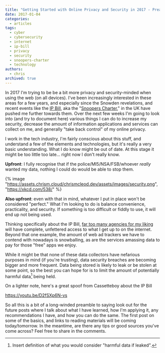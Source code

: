 ```yaml
---
title: "Getting Started with Online Privacy and Security in 2017 - Preamble"
date: 2017-01-04
categories:
  - articles
tags:
  - cyber
  - cybersecurity
  - internet
  - ip-bill
  - privacy
  - security
  - snoopers-charter
  - technology
authors:
  - chris
archived: true
---
```


In 2017 I'm trying to be be a bit more privacy and security-minded when using the web (on all devices). I've been increasingly interested in these areas for a few years, and especially since the Snowden revelations, and recent events like the [IP Bill](https://boingboing.net/2016/11/23/uks-new-surveillance-law-cre.html), aka the "[Snoopers Charter](http://www.wired.co.uk/article/ip-bill-law-details-passed)," in the UK have pushed me further towards them. Over the next few weeks I'm going to look into (and try to document here) various things I can do to increase my security, decrease the amount of information applications and services can collect on me, and generally "take back control" of my online privacy.

I work in the tech industry, I'm fairly conscious about this stuff, and understand a few of the elements and technologies, but it's really a very basic understanding. What I do know might be out of date. At this stage it might be too little too late… right now I don't really know.

**Upfront**: I fully recognise that if the police/MI5/NSA/FSB/whoever _really_ wanted my data, nothing I could do would be able to stop them.

{% image "https://assets.chrism.cloud/chrismcleod.dev/assets/images/security.png", "https://xkcd.com/538/" %}

**Also upfront**: even with that in mind, whatever I put in place won't be considered "perfect." What I'm looking to do is balance convenience, practicality, and security. If something is too difficult or fiddly to use, it will end up not being used.

Thinking specifically about the IP Bill, [far too many agencies for my liking](https://yiu.co.uk/blog/who-can-view-my-internet-history/) will have complete, unfettered access to what I get up to on the internet. Beyond that one example, the amount of web ad trackers we have to contend with nowadays is snowballing, as are the services amassing data to pay for those "free" apps we enjoy.

While it might be that none of these data collectors have nefarious purposes in mind (if you're trusting), data security breaches are becoming bigger and more frequent. Data being stored is likely to leak or be stolen at some point, so the best you can hope for is to limit the amount of potentially harmful data[^1] being held.

On a lighter note, here's a great spoof from Cassetteboy about the IP Bill

https://youtu.be/D2fSXp6N-vs

So all this is a bit of a long-winded preamble to saying look out for the future posts where I talk about what I have learned, how I'm applying it, any recommendations I have, and how you can do the same. The first post on some of the basics, and links to reading materials will be coming today/tomorrow. In the meantime, are there any tips or good sources you've come across? Feel free to share in the comments.

[^1]: Insert definition of what you would consider "harmful data if leaked".
